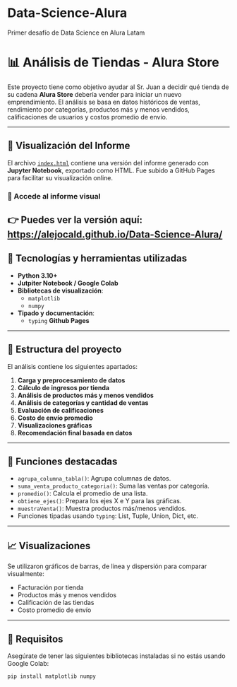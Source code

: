 # Data-Science-Alura
Primer desafío de Data Science en Alura Latam
# 📊 Análisis de Tiendas - Alura Store

Este proyecto tiene como objetivo ayudar al Sr. Juan a decidir qué tienda de su cadena **Alura Store** debería vender para iniciar un nuevo emprendimiento. El análisis se basa en datos históricos de ventas, rendimiento por categorías, productos más y menos vendidos, calificaciones de usuarios y costos promedio de envío.

---
## 📄 Visualización del Informe

El archivo [`index.html`](https://AlejoCald.github.io/Data-Science-Alura/index.html) contiene una versión del informe generado con **Jupyter Notebook**, exportado como HTML. Fue subido a GitHub Pages para facilitar su visualización online.

### 🔗 Accede al informe visual

👉 Puedes ver la versión aquí:  
https://alejocald.github.io/Data-Science-Alura/
---
## 🧠 Tecnologías y herramientas utilizadas

- **Python 3.10+**
- **Jutpiter Notebook / Google Colab**
- **Bibliotecas de visualización**:
  - `matplotlib`
  - `numpy`
- **Tipado y documentación**:
  - `typing`
 **Github Pages**

---

## 📁 Estructura del proyecto

El análisis contiene los siguientes apartados:

1. **Carga y preprocesamiento de datos**
2. **Cálculo de ingresos por tienda**
3. **Análisis de productos más y menos vendidos**
4. **Análisis de categorías y cantidad de ventas**
5. **Evaluación de calificaciones**
6. **Costo de envío promedio**
7. **Visualizaciones gráficas**
8. **Recomendación final basada en datos**

---

## 🧮 Funciones destacadas

- `agrupa_columna_tabla()`: Agrupa columnas de datos.
- `suma_venta_producto_categoria()`: Suma las ventas por categoría.
- `promedio()`: Calcula el promedio de una lista.
- `obtiene_ejes()`: Prepara los ejes X e Y para las gráficas.
- `muestraVenta()`: Muestra productos más/menos vendidos.
- Funciones tipadas usando `typing`: List, Tuple, Union, Dict, etc.

---

## 📈 Visualizaciones

Se utilizaron gráficos de barras, de linea y dispersión para comparar visualmente:

- Facturación por tienda
- Productos más y menos vendidos
- Calificación de las tiendas
- Costo promedio de envío

---

## 🧪 Requisitos

Asegúrate de tener las siguientes bibliotecas instaladas si no estás usando Google Colab:

```bash
pip install matplotlib numpy
